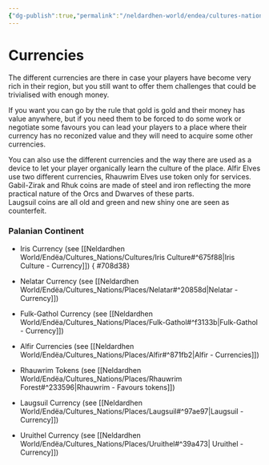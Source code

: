 ```yaml
---
{"dg-publish":true,"permalink":"/neldardhen-world/endea/cultures-nations/currencies/"}
---
```


# Currencies
The different currencies are there in case your players have become very rich in their region, but you still want to offer them challenges that could be trivialised with enough money.

If you want you can go by the rule that gold is gold and their money has value anywhere, but if you need them to be forced to do some work or negotiate some favours you can lead your players to a place where their currency has no reconized value and they will need to acquire some other currencies.

You can also use the different currencies and the way there are used as a device to let your player organically learn the culture of the place. Alfir Elves use two different currencies, Rhauwrim Elves use token only for services. Gabil-Zirak and Rhuk coins are made of steel and iron reflecting the more practical nature of the Orcs and Dwarves of these parts.  
Laugsuil coins are all old and green and new shiny one are seen as counterfeit.

### Palanian Continent
- Iris Currency (see [[Neldardhen World/Endëa/Cultures_Nations/Cultures/Iris Culture#^675f88\|Iris Culture - Currency]])
{ #708d38}

- Nelatar Currency (see [[Neldardhen World/Endëa/Cultures_Nations/Places/Nelatar#^20858d\|Nelatar - Currency]])
- Fulk-Gathol Currency (see [[Neldardhen World/Endëa/Cultures_Nations/Places/Fulk-Gathol#^f3133b\|Fulk-Gathol - Currency]])
- Alfir Currencies (see [[Neldardhen World/Endëa/Cultures_Nations/Places/Alfir#^871fb2\|Alfir - Currencies]])
- Rhauwrim Tokens (see [[Neldardhen World/Endëa/Cultures_Nations/Places/Rhauwrim Forest#^233596\|Rhauwrim - Favours tokens]])
- Laugsuil Currency (see [[Neldardhen World/Endëa/Cultures_Nations/Places/Laugsuil#^97ae97\|Laugsuil - Currency]])
- Uruithel Currency (see [[Neldardhen World/Endëa/Cultures_Nations/Places/Uruithel#^39a473\| Uruithel - Currency]])


